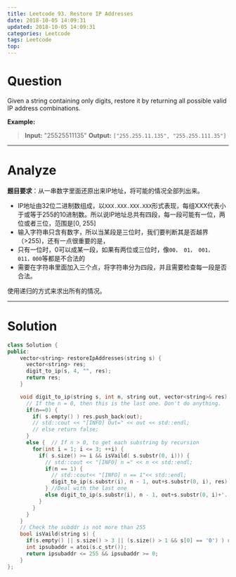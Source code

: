 ```yaml
---
title: Leetcode 93. Restore IP Addresses
date: 2018-10-05 14:09:31
updated: 2018-10-05 14:09:31
categories: Leetcode
tags: Leetcode
top:
---
```


# Question

Given a string containing only digits, restore it by returning all possible valid IP address combinations.

**Example:**
> **Input:** "25525511135"
> **Output:** `["255.255.11.135", "255.255.111.35"]`

<!--more-->

---

# Analyze

**题目要求**：从一串数字里面还原出来IP地址，将可能的情况全部列出来。

- IP地址由32位二进制数组成，以`XXX.XXX.XXX.XXX`形式表现，每组XXX代表小于或等于255的10进制数。所以说IP地址总共有四段，每一段可能有一位，两位或者三位，范围是[0, 255]
- 输入字符串只含有数字，所以当某段是三位时，我们要判断其是否越界（>255)，还有一点很重要的是，
- 只有一位时，0可以成某一段，如果有两位或三位时，像`00， 01， 001， 011，000`等都是不合法的
- 需要在字符串里面加入三个点，将字符串分为四段，并且需要检查每一段是否合法。

使用递归的方式来求出所有的情况。

---

# Solution

```cpp
class Solution {
public:
    vector<string> restoreIpAddresses(string s) {
      vector<string> res;
      digit_to_ip(s, 4, "", res);
      return res;
    }

    void digit_to_ip(string s, int n, string out, vector<string>& res) {
      // If the n = 0, then this is the last one. Don't do anything.
      if(n==0) {
        if( s.empty() ) res.push_back(out);
        // std::cout << "[INFO] Out=" << out << std::endl;
        // else return false;
      }
      else {  // If n > 0, to get each substring by recursion
        for(int i = 1; i <= 3; ++i) {
          if( s.size() >= i && isVaild( s.substr(0, i))) {
            // std::cout << "[INFO] n =" << n << std::endl;
            if(n == 1) {
              // std::cout<< "[INFO] n == 1"<< std::endl;
              digit_to_ip(s.substr(i), n - 1, out+s.substr(0, i), res);
            } //Deal with the last one
            else digit_to_ip(s.substr(i), n - 1, out+s.substr(0, i)+'.', res);
          }
        }
      }
    }
    // Check the subddr is not more than 255
    bool isVaild(string s) {
      if(s.empty() || s.size() > 3 || (s.size() > 1 && s[0] == '0') ) return false; 
      int ipsubaddr = atoi(s.c_str());
      return ipsubaddr <= 255 && ipsubaddr >= 0;
    }
};
```